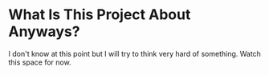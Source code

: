 # What Is This Project About Anyways?

I don't know at this point but I will try to think very hard of something. Watch this space for now.